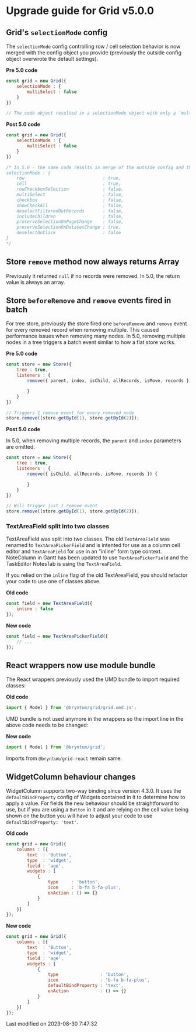 # Upgrade guide for Grid v5.0.0

## Grid's `selectionMode` config

The `selectionMode` config controlling row / cell selection behavior is now merged with the config object
you provide (previously the outside config object overwrote the default settings).

**Pre 5.0 code**

```javascript
const grid = new Grid({
    selectionMode : {
        multiSelect : false
    }
})

// The code object resulted in a selectionMode object with only a `multiSelect` property.
```

**Post 5.0 code**

```javascript
const grid = new Grid({
    selectionMode : {
        multiSelect : false
    }
})

/* In 5.0 - the same code results in merge of the outside config and the defaults, i.e.:
selectionMode : {
    row                              : true,
    cell                             : true,
    rowCheckboxSelection             : false,
    multiSelect                      : false,
    checkbox                         : false,
    showCheckAll                     : false,
    deselectFilteredOutRecords       : false,
    includeChildren                  : false,
    preserveSelectionOnPageChange    : false,
    preserveSelectionOnDatasetChange : true,
    deselectOnClick                  : false
}
*/
```

## Store `remove` method now always returns Array

Previously it returned `null` if no records were removed. In 5.0, the return value is always an array.


## Store `beforeRemove` and `remove` events fired in batch

For tree store, previously the store fired one `beforeRemove` and `remove` event for every removed record when
removing multiple. This caused performance issues when removing many nodes. In 5.0, removing multiple nodes in a tree
triggers a batch event similar to how a flat store works.


**Pre 5.0 code**

```javascript
const store = new Store({
    tree : true,
    listeners : {
        remove({ parent, index, isChild, allRecords, isMove, records }) {

        }
    }
})

// Triggers 1 remove event for every removed node
store.remove([store.getById(1), store.getById(2)]);
```


**Post 5.0 code**

In 5.0, when removing multiple records, the `parent` and `index` parameters are omitted.

```javascript
const store = new Store({
    tree : true,
    listeners : {
        remove({ isChild, allRecords, isMove, records }) {

        }
    }
})

// Will trigger just 1 remove event
store.remove([store.getById(1), store.getById(2)]);
```

### TextAreaField split into two classes

TextAreaField was split into two classes. The old `TextAreaField` was renamed to `TextAreaPickerField` and is intented
for use as a column cell editor and `TextAreaField` for use in an "inline" form type context. NoteColumn in Gantt has been
updated to use `TextAreaPickerField` and the TaskEditor NotesTab is using the `TextAreaField`.

If you relied on the `inline` flag of the old TextAreaField, you should refactor your code to use one of classes above.

**Old code**

```javascript
const field = new TextAreaField({
    inline : false
});
```

**New code**

```javascript
const field = new TextAreaPickerField({
    // ...
});
```

## React wrappers now use module bundle

The React wrappers previously used the UMD bundle to import required classes:

**Old code**
```javascript
import { Model } from '@bryntum/grid/grid.umd.js';
```

UMD bundle is not used anymore in the wrappers so the import line in the above code needs to be changed:

**New code**
```javascript
import { Model } from '@bryntum/grid';
```

Imports from `@bryntum/grid-react` remain same.


## WidgetColumn behaviour changes

WidgetColumn supports two-way binding since version 4.3.0. It uses the `defaultBindProperty` config of Widgets 
contained in it to determine how to apply a value. For fields the new behaviour should be straightforward to use, but
if you are using a `Button` in it and are relying on the cell value being shown on the button you will have to adjust 
your code to use `defaultBindProperty: 'text'`.

**Old code**
```javascript
const grid = new Grid({
    columns : [{
        text  : 'Button',
        type  : 'widget',
        field : 'age',
        widgets : [
            {
                type     : 'button',
                icon     : 'b-fa b-fa-plus',
                onAction : () => {}
            }
        ]
    }]
});
```

**New code**
```javascript
const grid = new Grid({
    columns : [{
        text  : 'Button',
        type  : 'widget',
        field : 'age',
        widgets : [
            {
                type                : 'button',
                icon                : 'b-fa b-fa-plus',
                defaultBindProperty : 'text',
                onAction            : () => {}
            }
        ]
    }]
});
```


<p class="last-modified">Last modified on 2023-08-30 7:47:32</p>